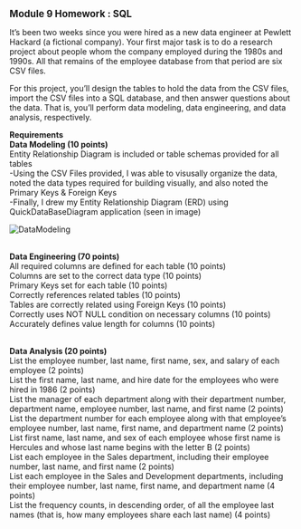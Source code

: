 <big><b> Module 9 Homework : SQL </br></b></big>

It’s been two weeks since you were hired as a new data engineer at Pewlett Hackard (a fictional company). Your first major task is to do a research project about people whom the company employed during the 1980s and 1990s. All that remains of the employee database from that period are six CSV files.</br>

For this project, you’ll design the tables to hold the data from the CSV files, import the CSV files into a SQL database, and then answer questions about the data. That is, you’ll perform data modeling, data engineering, and data analysis, respectively.</br>

<b>Requirements</br></b>
<b>Data Modeling (10 points)</b></br>
Entity Relationship Diagram is included or table schemas provided for all tables</br>
-Using the CSV Files provided, I was able to visusally organize the data, noted the data types required for building visually, and also noted the Primary Keys & Foreign Keys<br>
-Finally, I drew my Entity Relationship Diagram (ERD) using QuickDataBaseDiagram application (seen in image)<br>


![DataModeling](https://github.com/molleighH/SQL-Challenge/assets/144710935/c74f1e69-8ddd-4b12-a119-73e1f887e5c9) <br><br>

<b>Data Engineering (70 points)</b><br>
All required columns are defined for each table (10 points)<br>
Columns are set to the correct data type (10 points)<br>
Primary Keys set for each table (10 points)<br>
Correctly references related tables (10 points)<br>
Tables are correctly related using Foreign Keys (10 points)<br>
Correctly uses NOT NULL condition on necessary columns (10 points)<br>
Accurately defines value length for columns (10 points)<br>

<br>
<b>Data Analysis (20 points)</b><br>
List the employee number, last name, first name, sex, and salary of each employee (2 points)<br>
List the first name, last name, and hire date for the employees who were hired in 1986 (2 points)<br>
List the manager of each department along with their department number, department name, employee number, last name, and first name (2 points)<br>
List the department number for each employee along with that employee’s employee number, last name, first name, and department name (2 points)<br>
List first name, last name, and sex of each employee whose first name is Hercules and whose last name begins with the letter B (2 points)<br>
List each employee in the Sales department, including their employee number, last name, and first name (2 points)<br>
List each employee in the Sales and Development departments, including their employee number, last name, first name, and department name (4 points)<br>
List the frequency counts, in descending order, of all the employee last names (that is, how many employees share each last name) (4 points)<br>

